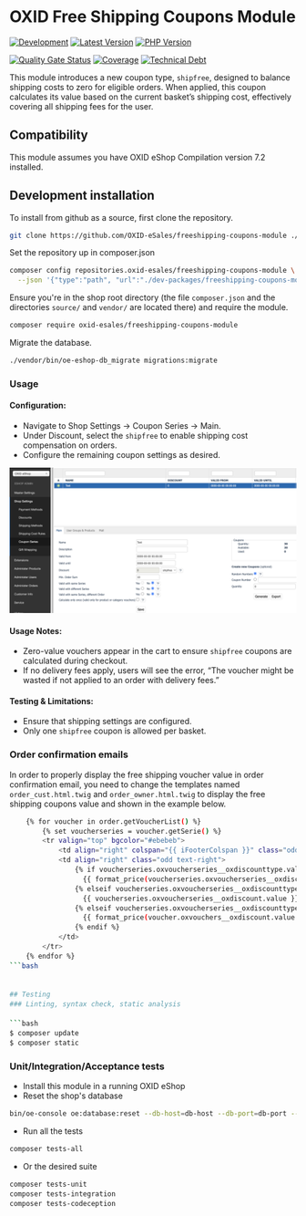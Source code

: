 # OXID Free Shipping Coupons Module

[![Development](https://github.com/OXID-eSales/freeshipping-coupons-module/actions/workflows/trigger.yaml/badge.svg?branch=b-7.2.x)](https://github.com/OXID-eSales/freeshipping-coupons-module/actions/workflows/trigger.yaml)
[![Latest Version](https://img.shields.io/packagist/v/OXID-eSales/freeshipping-coupons-module?logo=composer&label=latest&include_prereleases&color=orange)](https://packagist.org/packages/oxid-esales/freeshipping-coupons-module)
[![PHP Version](https://img.shields.io/packagist/php-v/oxid-esales/freeshipping-coupons-module)](https://github.com/oxid-esales/freeshipping-coupons-module)

[![Quality Gate Status](https://sonarcloud.io/api/project_badges/measure?project=OXID-eSales_freeshipping-coupons-module&metric=alert_status&token=0026d27eda3483728f0985d44d32714927ad2f3d)](https://sonarcloud.io/dashboard?id=OXID-eSales_freeshipping-coupons-module)
[![Coverage](https://sonarcloud.io/api/project_badges/measure?project=OXID-eSales_freeshipping-coupons-module&metric=coverage&token=0026d27eda3483728f0985d44d32714927ad2f3d)](https://sonarcloud.io/dashboard?id=OXID-eSales_freeshipping-coupons-module)
[![Technical Debt](https://sonarcloud.io/api/project_badges/measure?project=OXID-eSales_freeshipping-coupons-module&metric=sqale_index&token=0026d27eda3483728f0985d44d32714927ad2f3d)](https://sonarcloud.io/dashboard?id=OXID-eSales_freeshipping-coupons-module)

This module introduces a new coupon type, ``shipfree``, designed to balance shipping costs to zero for eligible orders. When applied, this coupon calculates its value based on the current basket’s shipping cost, effectively covering all shipping fees for the user.

## Compatibility

This module assumes you have OXID eShop Compilation version 7.2 installed.

## Development installation

To install from github as a source, first clone the repository.

```bash
git clone https://github.com/OXID-eSales/freeshipping-coupons-module ./dev-packages/freeshipping-coupons-module
```
Set the repository up in composer.json

```bash
composer config repositories.oxid-esales/freeshipping-coupons-module \
  --json '{"type":"path", "url":"./dev-packages/freeshipping-coupons-module", "options": {"symlink": true}}'
```

Ensure you're in the shop root directory (the file `composer.json` and the directories `source/` and `vendor/` are located there) and require the module.

```bash
composer require oxid-esales/freeshipping-coupons-module
```

Migrate the database.

```bash
./vendor/bin/oe-eshop-db_migrate migrations:migrate
```

### Usage

#### Configuration:

- Navigate to Shop Settings → Coupon Series → Main.
- Under Discount, select the ``shipfree`` to enable shipping cost compensation on orders.
- Configure the remaining coupon settings as desired.
  
![Image alt](./free-ship-coupon.png)

#### Usage Notes:
- Zero-value vouchers appear in the cart to ensure ``shipfree`` coupons are calculated during checkout.
- If no delivery fees apply, users will see the error, “The voucher might be wasted if not applied to an order with delivery fees.”

#### Testing & Limitations:
- Ensure that shipping settings are configured.
- Only one ``shipfree`` coupon is allowed per basket.

### Order confirmation emails

In order to properly display the free shipping voucher value in order confirmation email, you need to change the templates 
named ``order_cust.html.twig`` and ``order_owner.html.twig`` to display the free shipping coupons value and shown in the example below.

```bash
    {% for voucher in order.getVoucherList() %}
        {% set voucherseries = voucher.getSerie() %}
        <tr valign="top" bgcolor="#ebebeb">
            <td align="right" colspan="{{ iFooterColspan }}" class="odd text-right">{{ voucher.oxvouchers__oxvouchernr.value }}</td>
            <td align="right" class="odd text-right">
                {% if voucherseries.oxvoucherseries__oxdiscounttype.value == "absolute" %}
                  {{ format_price(voucherseries.oxvoucherseries__oxdiscount.value , { currency: currency }) }}
                {% elseif voucherseries.oxvoucherseries__oxdiscounttype.value == "percentage" %}
                  {{ voucherseries.oxvoucherseries__oxdiscount.value }}%
                {% elseif voucherseries.oxvoucherseries__oxdiscounttype.value == "shipfree" %}
                  {{ format_price(voucher.oxvouchers__oxdiscount.value , { currency: currency }) }}
                {% endif %}
            </td>
        </tr>
    {% endfor %}
```bash


## Testing
### Linting, syntax check, static analysis

```bash
$ composer update
$ composer static
```

### Unit/Integration/Acceptance tests

- Install this module in a running OXID eShop
- Reset the shop's database

```bash
bin/oe-console oe:database:reset --db-host=db-host --db-port=db-port --db-name=db-name --db-user=db-user --db-password=db-password --force
```

- Run all the tests

```bash
composer tests-all
```

- Or the desired suite

```bash
composer tests-unit
composer tests-integration
composer tests-codeception
```
